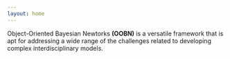 ```yaml
---
layout: home
---
```



Object-Oriented Bayesian Newtorks **(OOBN)** is a versatile framework that is apt for addressing a wide range of the challenges related to developing complex interdisciplinary models. 
